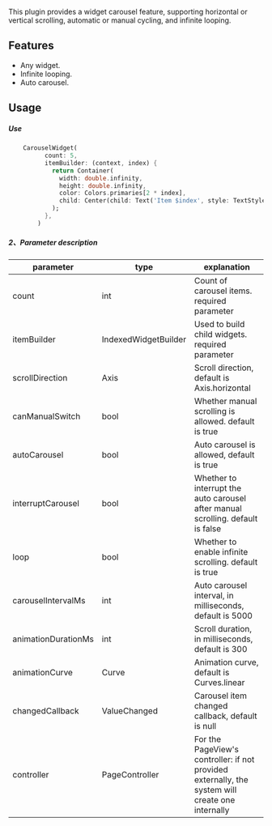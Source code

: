 This plugin provides a widget carousel feature, supporting horizontal or vertical scrolling, automatic or manual cycling, and infinite looping.

## Features

- Any widget.
- Infinite looping.
- Auto carousel.

## Usage

##### Use

```dart
    CarouselWidget(
          count: 5,
          itemBuilder: (context, index) {
            return Container(
              width: double.infinity,
              height: double.infinity,
              color: Colors.primaries[2 * index],
              child: Center(child: Text('Item $index', style: TextStyle(fontSize: 30, color: Colors.white))),
            );
          },
        )
```



##### 2、Parameter description

| parameter           | type                 | explanation                                                  |
| ------------------- | -------------------- | ------------------------------------------------------------ |
| count               | int                  | Count of carousel items. required parameter                  |
| itemBuilder         | IndexedWidgetBuilder | Used to build child widgets. required parameter              |
| scrollDirection     | Axis                 | Scroll direction, default is Axis.horizontal                 |
| canManualSwitch     | bool                 | Whether manual scrolling is allowed. default is true         |
| autoCarousel        | bool                 | Auto carousel is allowed, default is true                    |
| interruptCarousel   | bool                 | Whether to interrupt the auto carousel after manual scrolling. default is false |
| loop                | bool                 | Whether to enable infinite scrolling. default is true        |
| carouselIntervalMs  | int                  | Auto carousel interval, in milliseconds, default is 5000     |
| animationDurationMs | int                  | Scroll duration, in milliseconds, default is 300             |
| animationCurve      | Curve                | Animation curve, default is Curves.linear                    |
| changedCallback     | ValueChanged<int>    | Carousel item changed callback, default is null              |
| controller          | PageController       | For the PageView's controller: if not provided externally, the system will create one internally |



